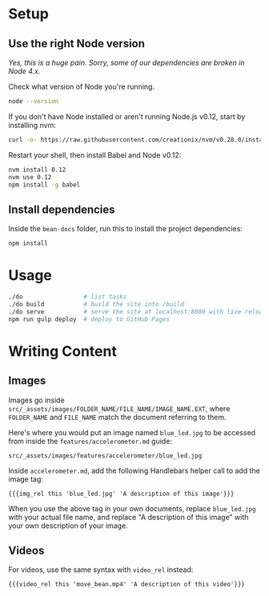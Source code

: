# Setup

## Use the right Node version

*Yes, this is a huge pain. Sorry, some of our dependencies are broken in Node 4.x.*

Check what version of Node you're running.

```sh
node --version
```

If you don't have Node installed or aren't running Node.js v0.12, start by installing nvm:

```sh
curl -o- https://raw.githubusercontent.com/creationix/nvm/v0.28.0/install.sh | bash
```

Restart your shell, then install Babel and Node v0.12:

```sh
nvm install 0.12
nvm use 0.12
npm install -g babel
```

## Install dependencies

Inside the `bean-docs` folder, run this to install the project dependencies:

```sh
npm install
```

# Usage

```sh
./do                 # list tasks
./do build           # build the site into /build
./do serve           # serve the site at localhost:8080 with live reloading
npm run gulp deploy  # deploy to GitHub Pages
```

# Writing Content

## Images

Images go inside `src/_assets/images/FOLDER_NAME/FILE_NAME/IMAGE_NAME.EXT`, where `FOLDER_NAME` and `FILE_NAME` match the document referring to them.

Here's where you would put an image named `blue_led.jpg` to be accessed from inside the `features/accelerometer.md` guide:

```
src/_assets/images/features/accelerometer/blue_led.jpg
```

Inside `accelerometer.md`, add the following Handlebars helper call to add the image tag:

```
{{{img_rel this 'blue_led.jpg' 'A description of this image'}}}
```

When you use the above tag in your own documents, replace `blue_led.jpg` with your actual file name, and replace "A description of this image" with your own description of your image.

## Videos

For videos, use the same syntax with `video_rel` instead:

```
{{{video_rel this 'move_bean.mp4' 'A description of this video'}}}
```
